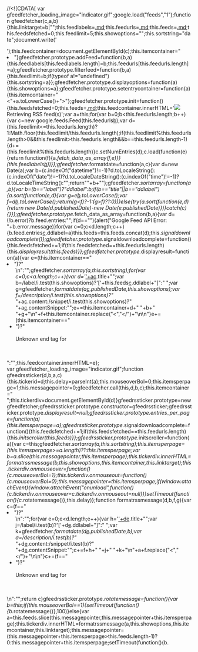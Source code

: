 //<![CDATA[
var gfeedfetcher\_loading\_image="indicator.gif";google.load("feeds","1");function gfeedfetcher(c,a,b){this.linktarget=b|"";this.feedlabels=[.md](.md);this.feedurls=[.md](.md);this.feeds=[.md](.md);this.feedsfetched=0;this.feedlimit=5;this.showoptions="";this.sortstring="date";document.write('<div></div>');this.feedcontainer=document.getElementById(c);this.itemcontainer="<li>"}gfeedfetcher.prototype.addFeed=function(b,a){this.feedlabels[this.feedlabels.length]=b;this.feedurls[this.feedurls.length]=a};gfeedfetcher.prototype.filterfeed=function(b,a){this.feedlimit=b;if(typeof a!="undefined"){this.sortstring=a}};gfeedfetcher.prototype.displayoptions=function(a){this.showoptions=a};gfeedfetcher.prototype.setentrycontainer=function(a){this.itemcontainer="<"+a.toLowerCase()+">"};gfeedfetcher.prototype.init=function(){this.feedsfetched=0;this.feeds=<a href='.md'>.md</a>;this.feedcontainer.innerHTML='<img src="'+gfeedfetcher_loading_image+'" /> Retrieving RSS feed(s)';var a=this;for(var b=0;b<this.feedurls.length;b++){var c=new google.feeds.Feed(this.feedurls<a href='b.md'>b</a>);var d=(this.feedlimit<=this.feedurls.length)?1:Math.floor(this.feedlimit/this.feedurls.length);if(this.feedlimit%this.feedurls.length>0&&this.feedlimit>this.feedurls.length&&b==this.feedurls.length-1){d+=(this.feedlimit%this.feedurls.length)}c.setNumEntries(d);c.load(function(e){return function(f){a.<i>fetch_data_as_array(f,e)}}(this.feedlabels<a href='b.md'>b</a>))}};gfeedfetcher.</i>formatdate=function(a,c){var d=new Date(a);var b=(c.indexOf("datetime")!=-1)?d.toLocaleString():(c.indexOf("date")!=-1)?d.toLocaleDateString():(c.indexOf("time")!=-1)?d.toLocaleTimeString():"";return"<span>"+b+"</span>"};gfeedfetcher.<i>sortarray=function(a,b){var b=(b=="label")?"ddlabel":b;if(b=="title"||b=="ddlabel"){a.sort(function(e,d){var g=e<a href='b.md'>b</a>.toLowerCase();var f=d<a href='b.md'>b</a>.toLowerCase();return(g<f)?-1:(g>f)?1:0})}else{try{a.sort(function(e,d){return new Date(d.publishedDate)-new Date(e.publishedDate)})}catch(c){}}};gfeedfetcher.prototype.</i>fetch_data_as_array=function(b,a){var d=(!b.error)?b.feed.entries:"";if(d==""){alert("Google Feed API Error: "+b.error.message)}for(var c=0;c<d.length;c++){b.feed.entries<a href='c.md'>c</a>.ddlabel=a}this.feeds=this.feeds.concat(d);this.<i>signaldownloadcomplete()};gfeedfetcher.prototype.</i>signaldownloadcomplete=function(){this.feedsfetched+=1;if(this.feedsfetched==this.feedurls.length){this.<i>displayresult(this.feeds)}};gfeedfetcher.prototype.</i>displayresult=function(a){var e=(this.itemcontainer=="<li>")?"<ul>\n":"";gfeedfetcher.<i>sortarray(a,this.sortstring);for(var c=0;c<a.length;c++){var d='</i><a href="'+a[c].link+'">'+a<a href='c.md'>c</a>.title+"</a>";var b=/label/i.test(this.showoptions)?'<span>['+this.feeds<a href='c.md'>c</a>.ddlabel+"]</span>":" ";var g=gfeedfetcher.<i>formatdate(a<a href='c.md'>c</a>.publishedDate,this.showoptions);var f=/description/i.test(this.showoptions)?"</i><br />"+a<a href='c.md'>c</a>.content:/snippet/i.test(this.showoptions)?"<br />"+a<a href='c.md'>c</a>.contentSnippet:"";e+=this.itemcontainer+d+" "+b+" "+g+"\n"+f+this.itemcontainer.replace("<","</")+"\n\n"}e+=(this.itemcontainer=="<li>")?"<br>
<br>
Unknown end tag for </ul><br>
<br>
":"";this.feedcontainer.innerHTML=e};<br>
var gfeedfetcher_loading_image="indicator.gif";function gfeedrssticker(d,b,a,c){this.tickerid=d;this.delay=parseInt(a);this.mouseoverBol=0;this.itemsperpage=1;this.messagepointer=0;gfeedfetcher.call(this,d,b,c);this.itemcontainer="<div>";this.tickerdiv=document.getElementById(d)}gfeedrssticker.prototype=new gfeedfetcher;gfeedrssticker.prototype.constructor=gfeedrssticker;gfeedrssticker.prototype.<i>displayresult=null;gfeedrssticker.prototype.entries_per_page=function(a){this.itemsperpage=a};gfeedrssticker.prototype.</i>signaldownloadcomplete=function(){this.feedsfetched+=1;if(this.feedsfetched==this.feedurls.length){this.<i>initscroller(this.feeds)}};gfeedrssticker.prototype.</i>initscroller=function(a){var c=this;gfeedfetcher.<i>sortarray(a,this.sortstring);this.itemsperpage=(this.itemsperpage>=a.length)?1:this.itemsperpage;var b=a.slice(this.messagepointer,this.itemsperpage);this.tickerdiv.innerHTML=formatrssmessage(b,this.showoptions,this.itemcontainer,this.linktarget);this.tickerdiv.onmouseover=function(){c.mouseoverBol=1};this.tickerdiv.onmouseout=function(){c.mouseoverBol=0};this.messagepointer=this.itemsperpage;if(window.attachEvent){window.attachEvent("onunload",function(){c.tickerdiv.onmouseover=c.tickerdiv.onmouseout=null})}setTimeout(function(){c.</i>rotatemessage()},this.delay)};function formatrssmessage(d,b,f,g){var c=(f=="<li>")?"<ul>\n":"";for(var e=0;e<d.length;e++){var h='<a href="'+d[e].link+'">'+d<a href='e.md'>e</a>.title+"</a>";var j=/label/i.test(b)?'<span>['+d<a href='e.md'>e</a>.ddlabel+"]</span>":" ";var k=gfeedfetcher.<i>formatdate(d<a href='e.md'>e</a>.publishedDate,b);var a=/description/i.test(b)?"</i><br />"+d<a href='e.md'>e</a>.content:/snippet/i.test(b)?"<br />"+d<a href='e.md'>e</a>.contentSnippet:"";c+=f+h+" "+j+" "+k+"\n"+a+f.replace("<","</")+"\n\n"}c+=(f=="<li>")?"<br>
<br>
Unknown end tag for </ul><br>
<br>
\n":"";return c}gfeedrssticker.prototype.<i>rotatemessage=function(){var b=this;if(this.mouseoverBol==1){setTimeout(function(){b.</i>rotatemessage()},100)}else{var a=this.feeds.slice(this.messagepointer,this.messagepointer+this.itemsperpage);this.tickerdiv.innerHTML=formatrssmessage(a,this.showoptions,this.itemcontainer,this.linktarget);this.messagepointer=(this.messagepointer+this.itemsperpage>this.feeds.length-1)?0:this.messagepointer+this.itemsperpage;setTimeout(function(){b.